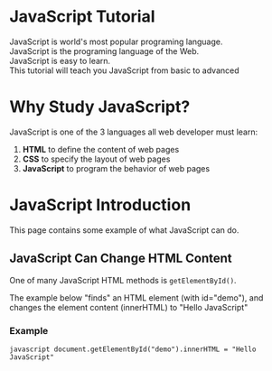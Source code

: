 # JavaScript Tutorial
JavaScript is world's most popular programing language.    
JavaScript is the programing language of the Web.    
JavaScript is easy to learn.    
This tutorial will teach you JavaScript from basic to advanced

# Why Study JavaScript?
JavaScript is one of the 3 languages all web developer must learn:

1. __HTML__ to define the content of web pages   
2. __CSS__ to specify the layout of web pages   
3. __JavaScript__ to program the behavior of web pages   


# JavaScript Introduction  
This page contains some example of what JavaScript can do.

## JavaScript Can Change HTML Content
One of many JavaScript HTML methods is `getElementById()`.  

The example below "finds" an HTML element (with id="demo"), and changes the element content (innerHTML) to "Hello JavaScript"

### Example
```javascript document.getElementById("demo").innerHTML = "Hello JavaScript"```
